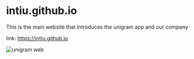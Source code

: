# intiu.github.io
This is the main website that introduces the unigram app and our company

link: https://intiu.github.io

![unigram web](https://user-images.githubusercontent.com/48725946/104160943-8d3be280-5424-11eb-82a8-96e6dcae0e29.PNG)
